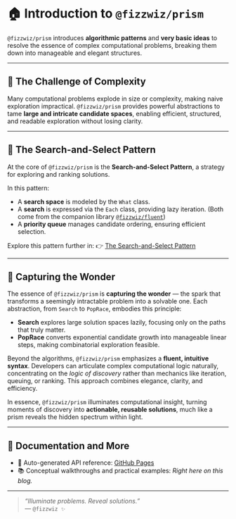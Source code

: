 # 🏠 Introduction to `@fizzwiz/prism`

`@fizzwiz/prism`  introduces **algorithmic patterns** and **very basic ideas** to resolve the essence of complex computational problems, breaking them down into manageable and elegant structures.

---

## 📌 The Challenge of Complexity

Many computational problems explode in size or complexity, making naive exploration impractical.
`@fizzwiz/prism` provides powerful abstractions to tame **large and intricate candidate spaces**, enabling efficient, structured, and readable exploration without losing clarity.

---

## 🎯 The Search-and-Select Pattern

At the core of `@fizzwiz/prism` is the **Search-and-Select Pattern**, a strategy for exploring and ranking solutions.

In this pattern:

* A **search space** is modeled by the `What` class.
* A **search** is expressed via the `Each` class, providing lazy iteration.
  (Both come from the companion library [`@fizzwiz/fluent`](https://fluent-js.blogspot.com))
* A **priority queue** manages candidate ordering, ensuring efficient selection.

Explore this pattern further in:
👉 [The Search-and-Select Pattern](https://blog.fizzwiz.cloud/2025/06/search-and-select-pattern.html)

---

## 🧠 Capturing the Wonder

The essence of `@fizzwiz/prism` is **capturing the wonder** — the spark that transforms a seemingly intractable problem into a solvable one. Each abstraction, from `Search` to `PopRace`, embodies this principle:

* **Search** explores large solution spaces lazily, focusing only on the paths that truly matter.
* **PopRace** converts exponential candidate growth into manageable linear steps, making combinatorial exploration feasible.

Beyond the algorithms, `@fizzwiz/prism` emphasizes a **fluent, intuitive syntax**. Developers can articulate complex computational logic naturally, concentrating on the *logic of discovery* rather than mechanics like iteration, queuing, or ranking. This approach combines elegance, clarity, and efficiency.

In essence, `@fizzwiz/prism` illuminates computational insight, turning moments of discovery into **actionable, reusable solutions**, much like a prism reveals the hidden spectrum within light.

---

## 📝 Documentation and More

* 📘 Auto-generated API reference: [GitHub Pages](https://fizzwiz.github.io/prism)
* 📚 Conceptual walkthroughs and practical examples: *Right here on this blog.*

---

> *“Illuminate problems. Reveal solutions.”*   
> — `@fizzwiz ✨`
